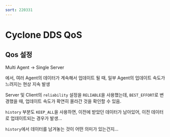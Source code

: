 ```yaml
---
sort: 220331
---
```


# Cyclone DDS QoS

## Qos 설정

Multi Agent -> Single Server

에서, 여러 Agent의 데이터가 계속해서 업데이트 될 때, 일부 Agent의 업데이트 속도가 느려지는 현상 지속 발생

Server 및 Client의 `reliability` 설정을 `RELIABLE`을 사용했는데, `BEST_EFFORT`로 변경했을 때, 업데이트 속도가 확연히 올라간 것을 확인할 수 있음.

`history` 부분도 `KEEP_ALL`을 사용하면, 이전에 받았던 데이터가 남아있어, 이전 데이터로 업데이트되는 경우가 발생...

`history`에서 데이터를 남겨놓는 것이 어떤 의미가 있는건지...

